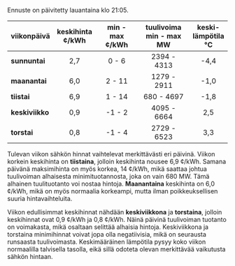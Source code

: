 Ennuste on päivitetty lauantaina klo 21:05.

| viikonpäivä  | keskihinta<br>¢/kWh | min - max<br>¢/kWh | tuulivoima<br>min - max<br>MW | keski-<br>lämpötila<br>°C |
|:-------------|:----------------:|:----------------:|:-------------:|:-------------:|
| **sunnuntai**    | 2,7            | 0 - 6            | 2394 - 4313   | -4,4          |
| **maanantai**    | 6,0            | 2 - 11           | 1279 - 2911   | -1,0          |
| **tiistai**      | 6,9            | 1 - 14           | 680 - 4697    | -1,8          |
| **keskiviikko**  | 0,9            | -1 - 2           | 4095 - 6664   | 2,5           |
| **torstai**      | 0,8            | -1 - 4           | 2729 - 6523   | 3,3           |

Tulevan viikon sähkön hinnat vaihtelevat merkittävästi eri päivinä. Viikon korkein keskihinta on **tiistaina**, jolloin keskihinta nousee 6,9 ¢/kWh. Samana päivänä maksimihinta on myös korkea, 14 ¢/kWh, mikä saattaa johtua tuulivoiman alhaisesta minimituotannosta, joka on vain 680 MW. Tämä alhainen tuulituotanto voi nostaa hintoja. **Maanantaina** keskihinta on 6,0 ¢/kWh, mikä on myös normaalia korkeampi, mutta ilman poikkeuksellisen suuria hintavaihteluita.

Viikon edullisimmat keskihinnat nähdään **keskiviikkona** ja **torstaina**, jolloin keskihinnat ovat 0,9 ¢/kWh ja 0,8 ¢/kWh. Näinä päivinä tuulivoiman tuotanto on voimakasta, mikä osaltaan selittää alhaisia hintoja. Keskiviikkona ja torstaina minimihinnat voivat jopa olla negatiivisia, mikä on seurausta runsaasta tuulivoimasta. Keskimääräinen lämpötila pysyy koko viikon normaalilla talvisella tasolla, eikä sillä odoteta olevan merkittävää vaikutusta sähkön hintaan.